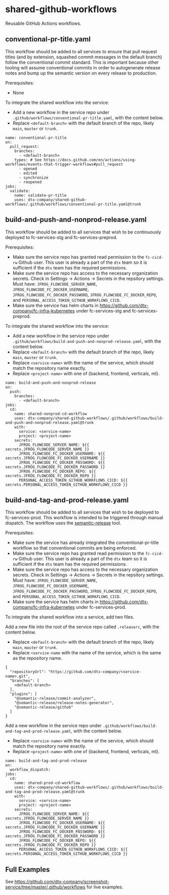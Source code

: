 # shared-github-workflows
Reusable GitHub Actions workflows.

## conventional-pr-title.yaml
This workflow should be added to all services to ensure that pull request titles (and by extension, squashed commit messages in the default branch) follow the conventional commit standard. This is important because other tooling will assume conventional commits in order to autogenerate release notes and bump up the semantic version on every release to production.

Prerequisites:
* None

To integrate the shared workflow into the service:
* Add a new workflow in the service repo under `.github/workflows/conventional-pr-title.yaml`, with the content below.
* Replace `<default-branch>` with the default branch of the repo, likely `main`, `master` or `trunk`.
```
name: conventional-pr-title
on:
  pull_request:
    branches:
      - <default-branch>
    types: # See https://docs.github.com/en/actions/using-workflows/events-that-trigger-workflows#pull_request
      - opened
      - edited
      - synchronize
      - reopened
jobs:
  validate:
    name: validate-pr-title
    uses: dtx-company/shared-github-workflows/.github/workflows/conventional-pr-title.yaml@trunk
```

## build-and-push-and-nonprod-release.yaml
This workflow should be added to all services that wish to be continuously deployed to fc-services-stg and fc-services-preprod.

Prerequisites:
* Make sure the service repo has granted read permission to the `fc-cicd-rw` Github user. This user is already a part of the `dtx` team so it is sufficient if the `dtx` team has the required permissions.
* Make sure the service repo has access to the necessary organization secrets. Check in Settings -> Actions -> Secrets in the repsitory settings. Must have: `JFROG_FLOWCODE_SERVER_NAME`, `JFROG_FLOWCODE_FC_DOCKER_USERNAME`, `JFROG_FLOWCODE_FC_DOCKER_PASSWORD`, `JFROG_FLOWCODE_FC_DOCKER_REPO`, and `PERSONAL_ACCESS_TOKEN_GITHUB_WORKFLOWS_CICD`.
* Make sure the service has helm charts in https://github.com/dtx-company/fc-infra-kubernetes under fc-services-stg and fc-services-preprod.

To integrate the shared workflow into the service:
* Add a new workflow in the service repo under `.github/workflows/build-and-push-and-nonprod-release.yaml`, with the content below.
* Replace `<default-branch>` with the default branch of the repo, likely `main`, `master` or `trunk`.
* Replace `<service-name>` with the name of the service, which should match the repository name exactly.
* Replace `<project-name>` with one of {backend, frontend, verticals, ml}.
```
name: build-and-push-and-nonprod-release
on:
  push:
    branches:
      - <default-branch>
jobs:
  cd:
    name: shared-nonprod-cd-workflow
    uses: dtx-company/shared-github-workflows/.github/workflows/build-and-push-and-nonprod-release.yaml@trunk
    with:
      service: <service-name>
      project: <project-name>
    secrets:
      JFROG_FLOWCODE_SERVER_NAME: ${{ secrets.JFROG_FLOWCODE_SERVER_NAME }}
      JFROG_FLOWCODE_FC_DOCKER_USERNAME: ${{ secrets.JFROG_FLOWCODE_FC_DOCKER_USERNAME }}
      JFROG_FLOWCODE_FC_DOCKER_PASSWORD: ${{ secrets.JFROG_FLOWCODE_FC_DOCKER_PASSWORD }}
      JFROG_FLOWCODE_FC_DOCKER_REPO: ${{ secrets.JFROG_FLOWCODE_FC_DOCKER_REPO }}
      PERSONAL_ACCESS_TOKEN_GITHUB_WORKFLOWS_CICD: ${{ secrets.PERSONAL_ACCESS_TOKEN_GITHUB_WORKFLOWS_CICD }}
```


## build-and-tag-and-prod-release.yaml
This workflow should be added to all services that wish to be deployed to fc-services-prod. This workflow is intended to be triggered through manual dispatch. The workflow uses the [semantic-release](https://semantic-release.gitbook.io/semantic-release/) tool.

Prerequisites:
* Make sure the service has already integrated the conventional-pr-title workflow so that conventional commits are being enforced.
* Make sure the service repo has granted read permission to the `fc-cicd-rw` Github user. This user is already a part of the `dtx` team so it is sufficient if the `dtx` team has the required permissions.
* Make sure the service repo has access to the necessary organization secrets. Check in Settings -> Actions -> Secrets in the repsitory settings. Must have: `JFROG_FLOWCODE_SERVER_NAME`, `JFROG_FLOWCODE_FC_DOCKER_USERNAME`, `JFROG_FLOWCODE_FC_DOCKER_PASSWORD`, `JFROG_FLOWCODE_FC_DOCKER_REPO`, and `PERSONAL_ACCESS_TOKEN_GITHUB_WORKFLOWS_CICD`.
* Make sure the service has helm charts in https://github.com/dtx-company/fc-infra-kubernetes under fc-services-prod.

To integrate the shared workflow into a service, add two files.

Add a new file into the root of the service repo called `.releaserc`, with the content below.
* Replace `<default-branch>` with the default branch of the repo, likely `main`, `master` or `trunk`.
* Replace `<service-name` with the name of the service, which is the same as the repository name.
```
{
  "repositoryUrl": "https://github.com/dtx-company/<service-name>.git",
  "branches": [
    <default-branch>
  ],
  "plugins": [
    "@semantic-release/commit-analyzer",
    "@semantic-release/release-notes-generator",
    "@semantic-release/github"
  ]
}
```

Add a new workflow in the service repo under `.github/workflows/build-and-tag-and-prod-release.yaml`, with the content below.
* Replace `<service-name>` with the name of the service, which should match the repository name exactly.
* Replace `<project-name>` with one of {backend, frontend, verticals, ml}.


```
name: build-and-tag-and-prod-release
on:
  workflow_dispatch:
jobs:
  cd:
    name: shared-prod-cd-workflow
    uses: dtx-company/shared-github-workflows/.github/workflows/build-and-tag-and-prod-release.yaml@trunk
    with:
      service: <service-name>
      project: <project-name>
    secrets:
      JFROG_FLOWCODE_SERVER_NAME: ${{ secrets.JFROG_FLOWCODE_SERVER_NAME }}
      JFROG_FLOWCODE_FC_DOCKER_USERNAME: ${{ secrets.JFROG_FLOWCODE_FC_DOCKER_USERNAME }}
      JFROG_FLOWCODE_FC_DOCKER_PASSWORD: ${{ secrets.JFROG_FLOWCODE_FC_DOCKER_PASSWORD }}
      JFROG_FLOWCODE_FC_DOCKER_REPO: ${{ secrets.JFROG_FLOWCODE_FC_DOCKER_REPO }}
      PERSONAL_ACCESS_TOKEN_GITHUB_WORKFLOWS_CICD: ${{ secrets.PERSONAL_ACCESS_TOKEN_GITHUB_WORKFLOWS_CICD }}
```


## Full Examples
See https://github.com/dtx-company/screenshot-service/tree/master/.github/workflows for live examples.

